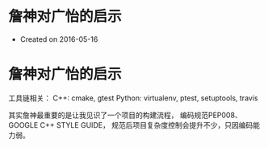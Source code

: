 # 詹神对广怡的启示

- Created on 2016-05-16


# 詹神对广怡的启示

工具链相关：
C++: cmake, gtest
Python: virtualenv, ptest, setuptools, travis

其实詹神最重要的是让我见识了一个项目的构建流程，
编码规范PEP008、GOOGLE C++ STYLE GUIDE，
规范后项目复杂度控制会提升不少，只因编码能力弱。
